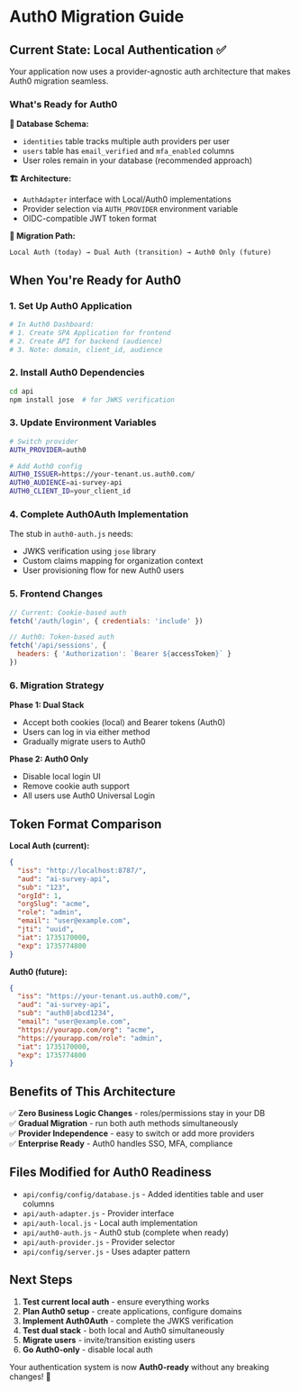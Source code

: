 # Auth0 Migration Guide

## Current State: Local Authentication ✅

Your application now uses a provider-agnostic auth architecture that makes Auth0 migration seamless.

### What's Ready for Auth0

**🔧 Database Schema:**
- `identities` table tracks multiple auth providers per user
- `users` table has `email_verified` and `mfa_enabled` columns
- User roles remain in your database (recommended approach)

**🏗️ Architecture:**
- `AuthAdapter` interface with Local/Auth0 implementations
- Provider selection via `AUTH_PROVIDER` environment variable
- OIDC-compatible JWT token format

**🔄 Migration Path:**
```
Local Auth (today) → Dual Auth (transition) → Auth0 Only (future)
```

## When You're Ready for Auth0

### 1. Set Up Auth0 Application

```bash
# In Auth0 Dashboard:
# 1. Create SPA Application for frontend
# 2. Create API for backend (audience)
# 3. Note: domain, client_id, audience
```

### 2. Install Auth0 Dependencies

```bash
cd api
npm install jose  # for JWKS verification
```

### 3. Update Environment Variables

```bash
# Switch provider
AUTH_PROVIDER=auth0

# Add Auth0 config
AUTH0_ISSUER=https://your-tenant.us.auth0.com/
AUTH0_AUDIENCE=ai-survey-api
AUTH0_CLIENT_ID=your_client_id
```

### 4. Complete Auth0Auth Implementation

The stub in `auth0-auth.js` needs:
- JWKS verification using `jose` library
- Custom claims mapping for organization context
- User provisioning flow for new Auth0 users

### 5. Frontend Changes

```javascript
// Current: Cookie-based auth
fetch('/auth/login', { credentials: 'include' })

// Auth0: Token-based auth
fetch('/api/sessions', { 
  headers: { 'Authorization': `Bearer ${accessToken}` }
})
```

### 6. Migration Strategy

**Phase 1: Dual Stack**
- Accept both cookies (local) and Bearer tokens (Auth0)
- Users can log in via either method
- Gradually migrate users to Auth0

**Phase 2: Auth0 Only**
- Disable local login UI
- Remove cookie auth support
- All users use Auth0 Universal Login

## Token Format Comparison

**Local Auth (current):**
```json
{
  "iss": "http://localhost:8787/",
  "aud": "ai-survey-api", 
  "sub": "123",
  "orgId": 1,
  "orgSlug": "acme",
  "role": "admin",
  "email": "user@example.com",
  "jti": "uuid",
  "iat": 1735170000,
  "exp": 1735774800
}
```

**Auth0 (future):**
```json
{
  "iss": "https://your-tenant.us.auth0.com/",
  "aud": "ai-survey-api",
  "sub": "auth0|abcd1234",
  "email": "user@example.com",
  "https://yourapp.com/org": "acme",
  "https://yourapp.com/role": "admin",
  "iat": 1735170000,
  "exp": 1735774800
}
```

## Benefits of This Architecture

✅ **Zero Business Logic Changes** - roles/permissions stay in your DB  
✅ **Gradual Migration** - run both auth methods simultaneously  
✅ **Provider Independence** - easy to switch or add more providers  
✅ **Enterprise Ready** - Auth0 handles SSO, MFA, compliance  

## Files Modified for Auth0 Readiness

- `api/config/config/database.js` - Added identities table and user columns
- `api/auth-adapter.js` - Provider interface
- `api/auth-local.js` - Local auth implementation  
- `api/auth0-auth.js` - Auth0 stub (complete when ready)
- `api/auth-provider.js` - Provider selector
- `api/config/server.js` - Uses adapter pattern

## Next Steps

1. **Test current local auth** - ensure everything works
2. **Plan Auth0 setup** - create applications, configure domains
3. **Implement Auth0Auth** - complete the JWKS verification
4. **Test dual stack** - both local and Auth0 simultaneously
5. **Migrate users** - invite/transition existing users
6. **Go Auth0-only** - disable local auth

Your authentication system is now **Auth0-ready** without any breaking changes! 🚀
